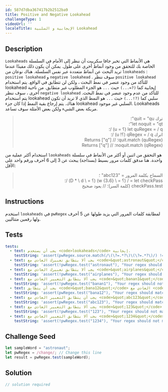 ```yaml
---
id: 587d7dba367417b2b2512ba9
title: Positive and Negative Lookahead
challengeType: 1
videoUrl: ''
localeTitle: الإيجابية و السلبية Lookahead
---
```


## Description
<section id="description"> <code>Lookaheads</code> هي الأنماط التي تخبر جافا سكريبت أن ننظر إلى الأمام في السلسلة الخاصة بك للتحقق من وجود أنماط أخرى على طول. يمكن أن يكون ذلك مفيدًا عندما تريد البحث عن أنماط متعددة عبر نفس السلسلة. هناك نوعان من <code>lookaheads</code> : <code>positive lookahead</code> و <code>negative lookahead</code> . سوف ننظر <code>positive lookahead</code> للتأكد من وجود عنصر في نمط البحث ، ولكن لن تتطابق في الواقع. يتم استخدام lookahead إيجابية كما <code>(?=...)</code> حيث <code>...</code> هو الجزء المطلوب غير متطابق. من ناحية أخرى ، سوف ننظر <code>negative lookahead</code> للتأكد من عدم وجود عنصر في نمط البحث. يتم استخدام lookahead سلبي كما <code>(?!...)</code> حيث <code>...</code> هو النمط الذي لا تريد أن تكون هناك. يتم إرجاع بقية النمط إذا كان جزء lookahead السلبي غير موجود. Lookaheads مربكة بعض الشيء ولكن بعض الأمثلة سوف تساعد. <blockquote style=";text-align:right;direction:rtl"> ترك quit = &quot;qu&quot;؛ <br> let noquit = &quot;qt&quot;؛ <br> let quRegex = / q (؟ = u) /؛ <br> اترك qRegex = / q (؟! u) /؛ <br> quit.match (quRegex)؛ // Returns [&quot;q&quot;] <br> noquit.match (qRegex)؛ // Returns [&quot;q&quot;] </blockquote> استخدام أكثر عملية من <code>lookaheads</code> هو التحقق من اثنين أو أكثر من الأنماط في سلسلة واحدة. هنا مدقق كلمات مرور بسيط (بسذاجة) يبحث عن 3 إلى 6 أحرف ورقم واحد على الأقل: <blockquote style=";text-align:right;direction:rtl"> السماح بكلمة المرور = &quot;abc123&quot; ؛ <br> let checkPass = / (؟ = \ w {3،6}) (؟ = \ D * \ d) /؛ <br> checkPass.test (كلمة السر)؛ // يعود صحيح </blockquote></section>

## Instructions
<section id="instructions"> استخدم <code>lookaheads</code> في <code>pwRegex</code> لمطابقة كلمات المرور التي يزيد طولها عن 5 أحرف ولها رقمين متتاليين. </section>

## Tests
<section id='tests'>

```yml
tests:
  - text: يجب أن يستخدم <code>lookaheads</code> إيجابية.
    testString: 'assert(pwRegex.source.match(/\(\?=.*?\)\(\?=.*?\)/) !== null, "Your regex should use two positive <code>lookaheads</code>.");'
  - text: يجب ألا يتطابق تعبيرك العادي مع <code>&quot;astronaut&quot;</code>
    testString: 'assert(!pwRegex.test("astronaut"), "Your regex should not match <code>"astronaut"</code>");'
  - text: يجب ألا يتطابق تعبيرك العادي مع <code>&quot;airplanes&quot;</code>
    testString: 'assert(!pwRegex.test("airplanes"), "Your regex should not match <code>"airplanes"</code>");'
  - text: يجب ألا يتطابق التعبير العادي مع <code>&quot;banan1&quot;</code>
    testString: 'assert(!pwRegex.test("banan1"), "Your regex should not match <code>"banan1"</code>");'
  - text: يجب أن يتطابق <code>&quot;bana12&quot;</code> العادي مع <code>&quot;bana12&quot;</code>
    testString: 'assert(pwRegex.test("bana12"), "Your regex should match <code>"bana12"</code>");'
  - text: يجب أن يتطابق التعبير العادي مع <code>&quot;abc123&quot;</code>
    testString: 'assert(pwRegex.test("abc123"), "Your regex should match <code>"abc123"</code>");'
  - text: يجب ألا يتطابق التعبير العادي مع <code>&quot;123&quot;</code>
    testString: 'assert(!pwRegex.test("123"), "Your regex should not match <code>"123"</code>");'
  - text: يجب ألا يتطابق التعبير العادي مع <code>&quot;1234&quot;</code>
    testString: 'assert(!pwRegex.test("1234"), "Your regex should not match <code>"1234"</code>");'

```

</section>

## Challenge Seed
<section id='challengeSeed'>

<div id='js-seed'>

```js
let sampleWord = "astronaut";
let pwRegex = /change/; // Change this line
let result = pwRegex.test(sampleWord);

```

</div>



</section>

## Solution
<section id='solution'>

```js
// solution required
```
</section>
